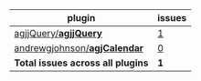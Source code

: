 plugin|issues
------|----------
[agjjQuery/**agjjQuery**](https://github.com/agjjQuery/agjjQuery)|[1](https://github.com/agjjQuery/agjjQuery/issues)
[andrewgjohnson/**agjCalendar**](https://github.com/andrewgjohnson/agjCalendar)|[0](https://github.com/andrewgjohnson/agjCalendar/issues)
**Total issues across all plugins**|**1**
